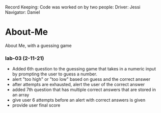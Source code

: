 Record Keeping:
Code was worked on by two people:
Driver: Jessi
Navigator: Daniel

# About-Me
About Me, with a guessing game

### lab-03 (2-11-21)
- Added 6th question to the guessing game that takes in a numeric input by prompting the user to guess a number.
- alert "too high" or "too low" based on guess and the correct answer
- after attempts are exhausted, alert the user of the correct answer
- added 7th question that has multiple correct answers that are stored in an array
- give user 6 attempts before an alert with correct answers is given
- provide user final score 

